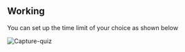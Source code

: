 ## Working

You can set up the time limit of your choice as shown below

![Capture-quiz](https://github.com/user-attachments/assets/103eb687-dd16-443c-a952-8b14f6651aba)
